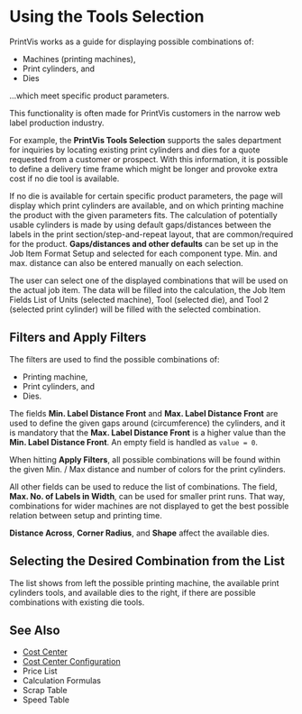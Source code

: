 # Using the Tools Selection

PrintVis works as a guide for displaying possible combinations of:

- Machines (printing machines),
- Print cylinders, and
- Dies

…which meet specific product parameters.

This functionality is often made for PrintVis customers in the narrow web label production industry.

For example, the **PrintVis Tools Selection** supports the sales department for inquiries by locating existing print cylinders and dies for a quote requested from a customer or prospect. With this information, it is possible to define a delivery time frame which might be longer and provoke extra cost if no die tool is available.

If no die is available for certain specific product parameters, the page will display which print cylinders are available, and on which printing machine the product with the given parameters fits. The calculation of potentially usable cylinders is made by using default gaps/distances between the labels in the print section/step-and-repeat layout, that are common/required for the product. **Gaps/distances and other defaults** can be set up in the Job Item Format Setup and selected for each component type. Min. and max. distance can also be entered manually on each selection.

The user can select one of the displayed combinations that will be used on the actual job item. The data will be filled into the calculation, the Job Item Fields List of Units (selected machine), Tool (selected die), and Tool 2 (selected print cylinder) will be filled with the selected combination.

## Filters and Apply Filters

The filters are used to find the possible combinations of:

- Printing machine,
- Print cylinders, and
- Dies.

The fields **Min. Label Distance Front** and **Max. Label Distance Front** are used to define the given gaps around (circumference) the cylinders, and it is mandatory that the **Max. Label Distance Front** is a higher value than the **Min. Label Distance Front**. An empty field is handled as `value = 0`.

When hitting **Apply Filters**, all possible combinations will be found within the given Min. / Max distance and number of colors for the print cylinders.

All other fields can be used to reduce the list of combinations. The field, **Max. No. of Labels in Width**, can be used for smaller print runs. That way, combinations for wider machines are not displayed to get the best possible relation between setup and printing time.

**Distance Across**, **Corner Radius**, and **Shape** affect the available dies.

## Selecting the Desired Combination from the List

The list shows from left the possible printing machine, the available print cylinders tools, and available dies to the right, if there are possible combinations with existing die tools.

## See Also

- <a href="../pvscostcenter/" target="_self">Cost Center</a>
- <a href="../pvscostcenterconfig/" target="_self">Cost Center Configuration</a>
- Price List
- Calculation Formulas
- Scrap Table
- Speed Table